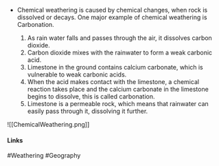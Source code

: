- Chemical weathering is caused by chemical changes, when rock is dissolved or decays. One major example of chemical weathering is Carbonation.

	1. As rain water falls and passes through the air, it dissolves carbon dioxide.
	2. Carbon dioxide mixes with the rainwater to form a weak carbonic acid.
	3. Limestone in the ground contains calcium carbonate, which is vulnerable to weak carbonic acids.
	4. When the acid makes contact with the limestone, a chemical reaction takes place and the calcium carbonate in the limestone begins to dissolve, this is called carbonation.
	5. Limestone is a permeable rock, which means that rainwater can easily pass through it, dissolving it further.

![[ChemicalWeathering.png]]

#### Links
#Weathering #Geography 